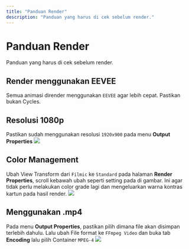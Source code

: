 ```yaml
---
title: "Panduan Render"
description: "Panduan yang harus di cek sebelum render."
---
```

# Panduan Render
Panduan yang harus di cek sebelum render.
## Render menggunakan EEVEE
Semua animasi dirender menggunakan ```EEVEE``` agar lebih cepat. Pastikan bukan Cycles.

## Resolusi 1080p
Pastikan sudah menggunakan resolusi ```1920x900``` pada menu **Output Properties**
<img src="/resolusi_blender.png" />

## Color Management 
Ubah View Transform dari ```Filmic``` ke ```Standard``` pada halaman **Render Properties**, scroll kebawah ubah seperti setting pada di gambar. Ini agar tidak perlu melakukan color grade lagi dan mengeluarkan warna kontras kartun pada hasil render.
<img src="/color_blender.png" />

## Menggunakan .mp4
Pada menu **Output Properties**, pastikan pilih dimana file akan disimpan terlebih dahulu. Lalu ubah File format ke ```FFmpeg Video``` dan buka tab **Encoding** lalu pilih Container ```MPEG-4```
<img src="/render_blender.png" />

